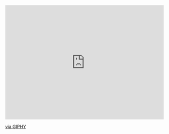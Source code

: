 <div style="width:100%;height:0;padding-bottom:72%;position:relative;"><iframe src="https://giphy.com/embed/h6sAjdYaSNHwUEaJ2l" width="100%" height="100%" style="position:absolute" frameBorder="0" class="giphy-embed" allowFullScreen></iframe></div><p><a href="https://giphy.com/gifs/education-sweden-edtech-h6sAjdYaSNHwUEaJ2l">via GIPHY</a></p>
